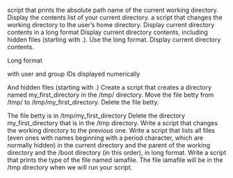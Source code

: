 script that prints the absolute path name of the current working directory.
Display the contents list of your current directory.
 a script that changes the working directory to the user’s home directory.
Display current directory contents in a long format
Display current directory contents, including hidden files (starting with .). Use the long format.
Display current directory contents.


Long format

with user and group IDs displayed numerically

And hidden files (starting with .)
Create a script that creates a directory named my_first_directory in the /tmp/ directory.
Move the file betty from /tmp/ to /tmp/my_first_directory.
Delete the file betty.


The file betty is in /tmp/my_first_directory
Delete the directory my_first_directory that is in the /tmp directory.
Write a script that changes the working directory to the previous one.
Write a script that lists all files (even ones with names beginning with a period character, which are normally hidden) in the current directory and the parent of the working directory and the /boot directory (in this order), in long format.
Write a script that prints the type of the file named iamafile. The file iamafile will be in the /tmp directory when we will run your script.
